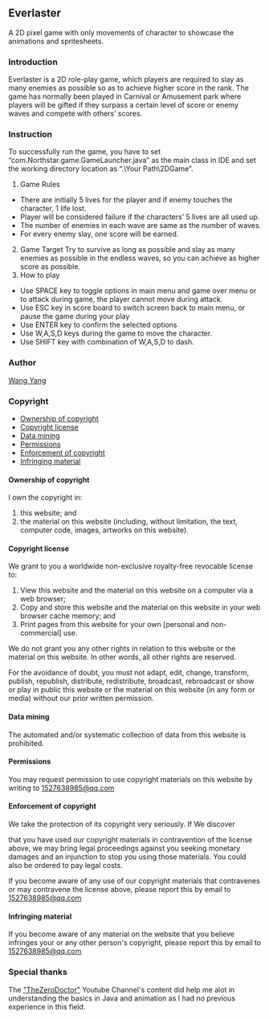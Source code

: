 ## Everlaster
A 2D pixel game with only movements of character to showcase the animations and spritesheets.
### Introduction
Everlaster is a 2D role-play game, which players are required to slay as many enemies as possible so as to achieve higher score in the rank. 
The game has normally been played in Carnival or Amusement park where players will be gifted if they surpass a certain level of score or enemy waves and compete with others’ scores.
### Instruction
To successfully run the game, you have to set “com.Northstar.game.GameLauncher.java” as the main class in IDE and set the working directory location as “.\Your Path\2DGame”.
1.	Game Rules
  - There are initially 5 lives for the player and if enemy touches the character, 1 life lost.
  - Player will be considered failure if the characters’ 5 lives are all used up.
  -	The number of enemies in each wave are same as the number of waves.
  -	For every enemy slay, one score will be earned.
2.	Game Target
Try to survive as long as possible and slay as many enemies as possible in the endless waves, so you can achieve as higher score as possible.
3.	How to play
  -	Use SPACE key to toggle options in main menu and game over menu or to attack during game, the player cannot move during attack.
  -	Use ESC key in score board to switch screen back to main menu, or pause the game during your play
  -	Use ENTER key to confirm the selected options
  -	Use W,A,S,D keys during the game to move the character.
  -	Use SHIFT  key with combination of W,A,S,D to dash.

### Author
[Wang Yang](https://github.com/NorthstarWang)
### Copyright

- [Ownership of copyright](ownership-of-copyright)
- [Copyright license](#copyright-license)
- [Data mining](#data-mining)
- [Permissions](#permissions)
- [Enforcement of copyright](#enforcement-of-copyright)
- [Infringing material](#infringing-material)

#### Ownership of copyright

I own the copyright in:

1. this website; and
2. the material on this website (including, without limitation, the text, computer code, images, artworks on this website).

#### Copyright license

We grant to you a worldwide non-exclusive royalty-free revocable license to:

1. View this website and the material on this website on a computer via a web browser;
2. Copy and store this website and the material on this website in      your web browser cache memory; and
3. Print pages from this website for your own [personal and non-commercial] use.

We do not grant you any other rights in relation to this website or the material on this website. In other words, all other rights are reserved.

For the avoidance of doubt, you must not adapt, edit, change, transform, publish, republish, distribute, redistribute, broadcast, rebroadcast or show or play in public this website or the material on this website (in any form or media) without our prior written permission.

#### Data mining

The automated and/or systematic collection of data from this website is prohibited.

#### Permissions

You may request permission to use copyright materials on this website by writing to 1527638985@qq.com

#### Enforcement of copyright

We take the protection of its copyright very seriously. If We discover

that you have used our copyright materials in contravention of the license above, we may bring legal proceedings against you seeking monetary damages and an injunction to stop you using those materials. You could also be ordered to pay legal costs.

If you become aware of any use of our copyright materials that contravenes or may contravene the license above, please report this by email to 1527638985@qq.com

#### Infringing material

If you become aware of any material on the website that you believe infringes your or any other person's copyright, please report this by email to 1527638985@qq.com
### Special thanks
The ["TheZeroDoctor"](https://www.youtube.com/playlist?list=PLvJM9qNXoUYUDaDo_yfSKgn5dYnMmdN8B) Youtube Channel's content did help me alot in understanding the basics in Java and animation as I had no previous experience in this field. 
